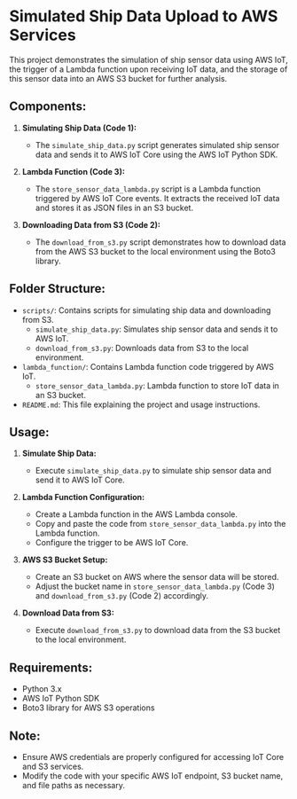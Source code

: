 # Simulated Ship Data Upload to AWS Services

This project demonstrates the simulation of ship sensor data using AWS IoT, the trigger of a Lambda function upon receiving IoT data, and the storage of this sensor data into an AWS S3 bucket for further analysis.

## Components:

1. **Simulating Ship Data (Code 1):**
   - The `simulate_ship_data.py` script generates simulated ship sensor data and sends it to AWS IoT Core using the AWS IoT Python SDK.

2. **Lambda Function (Code 3):**
   - The `store_sensor_data_lambda.py` script is a Lambda function triggered by AWS IoT Core events. It extracts the received IoT data and stores it as JSON files in an S3 bucket.

3. **Downloading Data from S3 (Code 2):**
   - The `download_from_s3.py` script demonstrates how to download data from the AWS S3 bucket to the local environment using the Boto3 library.

## Folder Structure:

- `scripts/`: Contains scripts for simulating ship data and downloading from S3.
  - `simulate_ship_data.py`: Simulates ship sensor data and sends it to AWS IoT.
  - `download_from_s3.py`: Downloads data from S3 to the local environment.
- `lambda_function/`: Contains Lambda function code triggered by AWS IoT.
  - `store_sensor_data_lambda.py`: Lambda function to store IoT data in an S3 bucket.
- `README.md`: This file explaining the project and usage instructions.

## Usage:

1. **Simulate Ship Data:**
   - Execute `simulate_ship_data.py` to simulate ship sensor data and send it to AWS IoT Core.

2. **Lambda Function Configuration:**
   - Create a Lambda function in the AWS Lambda console.
   - Copy and paste the code from `store_sensor_data_lambda.py` into the Lambda function.
   - Configure the trigger to be AWS IoT Core.
   
3. **AWS S3 Bucket Setup:**
   - Create an S3 bucket on AWS where the sensor data will be stored.
   - Adjust the bucket name in `store_sensor_data_lambda.py` (Code 3) and `download_from_s3.py` (Code 2) accordingly.

4. **Download Data from S3:**
   - Execute `download_from_s3.py` to download data from the S3 bucket to the local environment.

## Requirements:
- Python 3.x
- AWS IoT Python SDK
- Boto3 library for AWS S3 operations

## Note:
- Ensure AWS credentials are properly configured for accessing IoT Core and S3 services.
- Modify the code with your specific AWS IoT endpoint, S3 bucket name, and file paths as necessary.

